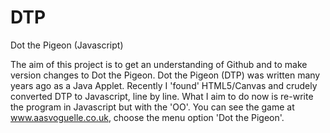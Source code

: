 # DTP
Dot the Pigeon (Javascript)

The aim of this project is to get an understanding of Github and to make version changes to Dot the Pigeon.
Dot the Pigeon (DTP) was written many years ago as a Java Applet. Recently I 'found' HTML5/Canvas and crudely converted DTP to Javascript, line by line.  What I aim to do now is re-write the program in Javascript but with the 'OO'.  You can see the game at www.aasvoguelle.co.uk, choose the menu option 'Dot the Pigeon'.
